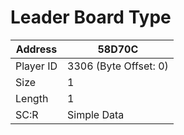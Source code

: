 
#  Leader Board Type
Address   | 58D70C
----------|-------------
Player ID | 3306 (Byte Offset: 0)
Size 	  | 1
Length 	  | 1
SC:R      | Simple Data


